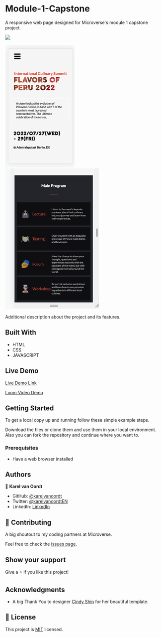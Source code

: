 # Module-1-Capstone
A responsive web page designed for Microverse's module 1 capstone project.

![](https://img.shields.io/badge/Microverse-blueviolet)


![screenshot](./screenshots/screenshot1.png)
![screenshot](./screenshots/screenshot2.png)

Additional description about the project and its features.

## Built With

- HTML
- CSS
- JAVASCRIPT

## Live Demo

[Live Demo Link](https://karelvanoordt.github.io/Module-1-Capstone/)

[Loom Video Demo](https://www.loom.com/share/8183497609164fe3a605c234106bad40)

## Getting Started


To get a local copy up and running follow these simple example steps.

Download the files or clone them and use them in your local environment. Also you can fork the repository and continue where you want to.

### Prerequisites

- Have a web browser installed

## Authors

👤 **Karel van Oordt**

- GitHub: [@karelvanoordt](https://github.com/karelvanoordt)
- Twitter: [@karelvanoordtEN](https://twitter.com/karelvanoordtEN)
- LinkedIn: [LinkedIn](https://linkedin.com/in/karelvanoordt)


## 🤝 Contributing

A big shoutout to my coding partners at Microverse.

Feel free to check the [issues page](https://github.com/karelvanoordt/Module-1-Capstone/issues).

## Show your support

Give a ⭐️ if you like this project!

## Acknowledgments

- A big Thank You to designer [Cindy Shin](https://www.behance.net/adagio07) for her beautiful template.

## 📝 License

This project is [MIT](./MIT.md) licensed.